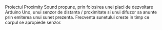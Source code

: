

Proiectul Proximity Sound propune, prin folosirea unei placi de dezvoltare
Arduino Uno, unui senzor de distanta / proximitate si unui difuzor sa anunte 
prin emiterea unui sunet prezenta. Frecventa sunetului creste in timp ce 
corpul se apropiede senzor.
 

